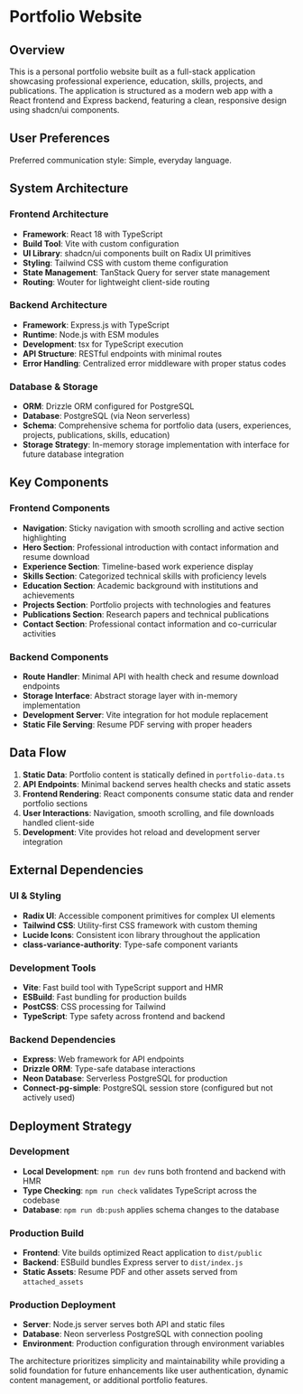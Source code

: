 # Portfolio Website

## Overview

This is a personal portfolio website built as a full-stack application showcasing professional experience, education, skills, projects, and publications. The application is structured as a modern web app with a React frontend and Express backend, featuring a clean, responsive design using shadcn/ui components.

## User Preferences

Preferred communication style: Simple, everyday language.

## System Architecture

### Frontend Architecture
- **Framework**: React 18 with TypeScript
- **Build Tool**: Vite with custom configuration
- **UI Library**: shadcn/ui components built on Radix UI primitives
- **Styling**: Tailwind CSS with custom theme configuration
- **State Management**: TanStack Query for server state management
- **Routing**: Wouter for lightweight client-side routing

### Backend Architecture
- **Framework**: Express.js with TypeScript
- **Runtime**: Node.js with ESM modules
- **Development**: tsx for TypeScript execution
- **API Structure**: RESTful endpoints with minimal routes
- **Error Handling**: Centralized error middleware with proper status codes

### Database & Storage
- **ORM**: Drizzle ORM configured for PostgreSQL
- **Database**: PostgreSQL (via Neon serverless)
- **Schema**: Comprehensive schema for portfolio data (users, experiences, projects, publications, skills, education)
- **Storage Strategy**: In-memory storage implementation with interface for future database integration

## Key Components

### Frontend Components
- **Navigation**: Sticky navigation with smooth scrolling and active section highlighting
- **Hero Section**: Professional introduction with contact information and resume download
- **Experience Section**: Timeline-based work experience display
- **Skills Section**: Categorized technical skills with proficiency levels
- **Education Section**: Academic background with institutions and achievements
- **Projects Section**: Portfolio projects with technologies and features
- **Publications Section**: Research papers and technical publications
- **Contact Section**: Professional contact information and co-curricular activities

### Backend Components
- **Route Handler**: Minimal API with health check and resume download endpoints
- **Storage Interface**: Abstract storage layer with in-memory implementation
- **Development Server**: Vite integration for hot module replacement
- **Static File Serving**: Resume PDF serving with proper headers

## Data Flow

1. **Static Data**: Portfolio content is statically defined in `portfolio-data.ts`
2. **API Endpoints**: Minimal backend serves health checks and static assets
3. **Frontend Rendering**: React components consume static data and render portfolio sections
4. **User Interactions**: Navigation, smooth scrolling, and file downloads handled client-side
5. **Development**: Vite provides hot reload and development server integration

## External Dependencies

### UI & Styling
- **Radix UI**: Accessible component primitives for complex UI elements
- **Tailwind CSS**: Utility-first CSS framework with custom theming
- **Lucide Icons**: Consistent icon library throughout the application
- **class-variance-authority**: Type-safe component variants

### Development Tools
- **Vite**: Fast build tool with TypeScript support and HMR
- **ESBuild**: Fast bundling for production builds
- **PostCSS**: CSS processing for Tailwind
- **TypeScript**: Type safety across frontend and backend

### Backend Dependencies
- **Express**: Web framework for API endpoints
- **Drizzle ORM**: Type-safe database interactions
- **Neon Database**: Serverless PostgreSQL for production
- **Connect-pg-simple**: PostgreSQL session store (configured but not actively used)

## Deployment Strategy

### Development
- **Local Development**: `npm run dev` runs both frontend and backend with HMR
- **Type Checking**: `npm run check` validates TypeScript across the codebase
- **Database**: `npm run db:push` applies schema changes to the database

### Production Build
- **Frontend**: Vite builds optimized React application to `dist/public`
- **Backend**: ESBuild bundles Express server to `dist/index.js`
- **Static Assets**: Resume PDF and other assets served from `attached_assets`

### Production Deployment
- **Server**: Node.js server serves both API and static files
- **Database**: Neon serverless PostgreSQL with connection pooling
- **Environment**: Production configuration through environment variables

The architecture prioritizes simplicity and maintainability while providing a solid foundation for future enhancements like user authentication, dynamic content management, or additional portfolio features.